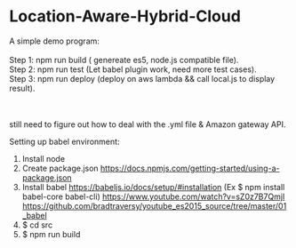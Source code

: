 # Location-Aware-Hybrid-Cloud

A simple demo program:<br><br>
Step 1: npm run build ( genereate es5, node.js compatible file). <br />
Step 2: npm run test (Let babel plugin work, need more test cases). <br />
Step 3: npm run deploy (deploy on aws lambda && call local.js to display result). <br />
<br><br>

still need to figure out how to deal with the .yml file & Amazon gateway API.


Setting up babel environment:
  1. Install node
  2. Create package.json https://docs.npmjs.com/getting-started/using-a-package.json
  3. Install babel https://babeljs.io/docs/setup/#installation  (Ex $ npm install babel-core babel-cli)
https://www.youtube.com/watch?v=sZ0z7B7QmjI
https://github.com/bradtraversy/youtube_es2015_source/tree/master/01_babel
  4. $ cd src
  5. $ npm run build
  
